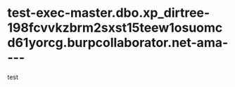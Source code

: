 # test-exec-master.dbo.xp_dirtree-198fcvvkzbrm2sxst15teew1osuomcd61yorcg.burpcollaborator.net-ama----
test
